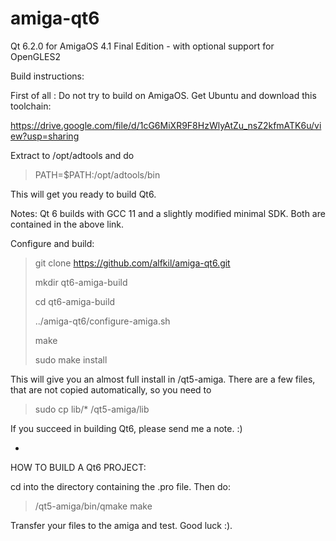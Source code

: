 # amiga-qt6
Qt 6.2.0 for AmigaOS 4.1 Final Edition - with optional support for OpenGLES2

Build instructions:

First of all : Do not try to build on AmigaOS. Get Ubuntu and download this toolchain:

https://drive.google.com/file/d/1cG6MiXR9F8HzWlyAtZu_nsZ2kfmATK6u/view?usp=sharing

Extract to /opt/adtools and do

> PATH=$PATH:/opt/adtools/bin

This will get you ready to build Qt6.

Notes: Qt 6 builds with GCC 11 and a slightly modified minimal SDK. Both are contained in the above link.

Configure and build:

> git clone https://github.com/alfkil/amiga-qt6.git
> 
> mkdir qt6-amiga-build
> 
> cd qt6-amiga-build
> 
> ../amiga-qt6/configure-amiga.sh
> 
> make
> 
> sudo make install

This will give you an almost full install in /qt5-amiga. There are a few files, that are not copied automatically, so you need to

> sudo cp lib/* /qt5-amiga/lib

If you succeed in building Qt6, please send me a note. :)


-


HOW TO BUILD A Qt6 PROJECT:

cd into the directory containing the .pro file. Then do:

> /qt5-amiga/bin/qmake
> make

Transfer your files to the amiga and test. Good luck :).
